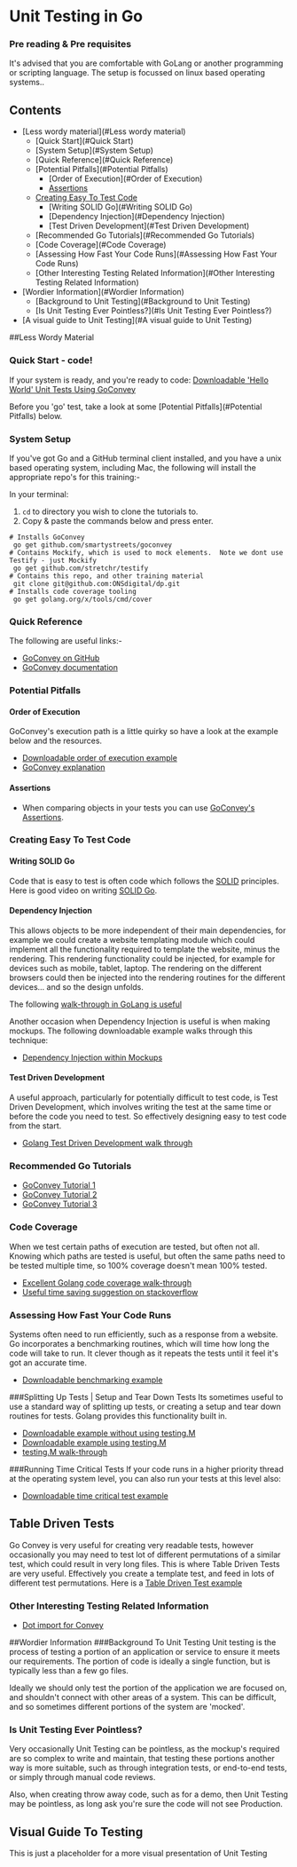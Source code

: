 Unit Testing in Go
==================

### Pre reading & Pre requisites
It's advised that you are comfortable with GoLang or another programming or scripting language.  The setup is focussed on linux based operating systems..

## Contents
- [Less wordy material](#Less wordy material)
  - [Quick Start](#Quick Start)
  - [System Setup](#System Setup)
  - [Quick Reference](#Quick Reference)
  - [Potential Pitfalls](#Potential Pitfalls)
    - [Order of Execution](#Order of Execution)
    - [Assertions](#Assertions)
  - [Creating Easy To Test Code](#Assertions)
    - [Writing SOLID Go](#Writing SOLID Go)
    - [Dependency Injection](#Dependency Injection)
    - [Test Driven Development](#Test Driven Development)
  - [Recommended Go Tutorials](#Recommended Go Tutorials)
  - [Code Coverage](#Code Coverage)
  - [Assessing How Fast Your Code Runs](#Assessing How Fast Your Code Runs)
  - [Other Interesting Testing Related Information](#Other Interesting Testing Related Information)
- [Wordier Information](#Wordier Information)
  - [Background to Unit Testing](#Background to Unit Testing)
  - [Is Unit Testing Ever Pointless?](#Is Unit Testing Ever Pointless?)
- [A visual guide to Unit Testing](#A visual guide to Unit Testing)

##Less Wordy Material

### Quick Start - code!
If your system is ready, and you're ready to code: [Downloadable 'Hello World' Unit Tests Using GoConvey](helloworld/hello_world_test.go)

Before you 'go' test, take a look at some [Potential Pitfalls](#Potential Pitfalls) below. 

### System Setup
If you've got Go and a GitHub terminal client installed, and you have a unix based operating system, including Mac, the following will install the appropriate repo's for this training:-

In your terminal:
1) `cd` to directory you wish to clone the tutorials to.
2) Copy & paste the commands below and press enter.
```
# Installs GoConvey
 go get github.com/smartystreets/goconvey
# Contains Mockify, which is used to mock elements.  Note we dont use Testify - just Mockify 
 go get github.com/stretchr/testify
# Contains this repo, and other training material
 git clone git@github.com:ONSdigital/dp.git 
# Installs code coverage tooling
 go get golang.org/x/tools/cmd/cover
```

### Quick Reference
The following are useful links:-
- [GoConvey on GitHub](https://github.com/smartystreets/goconvey)
- [GoConvey documentation](https://godoc.org/github.com/smartystreets/goconvey/convey)

### Potential Pitfalls

#### Order of Execution
GoConvey's execution path is a little quirky so have a look at the example below and the resources.
- [Downloadable order of execution example](#orderexecution/execution_order_example_test.go)
- [GoConvey explanation](https://github.com/smartystreets/goconvey/wiki/Execution-order)

#### Assertions
- When comparing objects in your tests you can use [GoConvey's Assertions](/assertions/README.md). 

### Creating Easy To Test Code
#### Writing SOLID Go
Code that is easy to test is often code which follows the [SOLID](https://github.com/iamharvey/SOLID_principles) principles.  Here is good video on writing [SOLID Go](https://www.youtube.com/watch?v=zzAdEt3xZ1M).

#### Dependency Injection
This allows objects to be more independent of their main dependencies, for example we could create a website templating module which could implement all the functionality required to template the website, minus the rendering.  This rendering functionality could be injected, for example for devices such as mobile, tablet, laptop.  The rendering on the different browsers could then be injected into the rendering routines for the different devices... and so the design unfolds.

The following [walk-through in GoLang is useful](https://quii.gitbook.io/learn-go-with-tests/go-fundamentals/dependency-injection)

Another occasion when Dependency Injection is useful is when making mockups.  The following downloadable example walks through this technique:
- [Dependency Injection within Mockups](https://github.com/sohamkamani/go-dependency-injection-example)

#### Test Driven Development
A useful approach, particularly for potentially difficult to test code, is Test Driven Development, which involves writing the test at the same time or before the code you need to test. So effectively designing easy to test code from the start.
- [Golang Test Driven Development walk through](https://itnext.io/how-to-tdd-a-console-application-to-achieve-100-coverage-starting-from-main-test-go-934a617b080f) 

### Recommended Go Tutorials
- [GoConvey Tutorial 1](https://www.smartystreets.com/blog/2015/02/go-testing-part-1-vanillla/)
- [GoConvey Tutorial 2](https://www.smartystreets.com/blog/2015/02/go-testing-part-2-running-tests/)
- [GoConvey Tutorial 3](https://www.smartystreets.com/blog/2015/05/go-testing-part-3-convey-behavior/)

### Code Coverage
When we test certain paths of execution are tested, but often not all.  Knowing which paths are tested is useful, but often the same paths need to be tested multiple time, so 100% coverage doesn't mean 100% tested.
- [Excellent Golang code coverage walk-through](https://blog.golang.org/cover)
- [Useful time saving suggestion on stackoverflow](https://stackoverflow.com/a/27284510)

### Assessing How Fast Your Code Runs
Systems often need to run efficiently, such as a response from a website.  Go incorporates a benchmarking routines, which will time how long the code will take to run.  It clever though as it repeats the tests until it feel it's got an accurate time.  
- [Downloadable benchmarking example](benchmarking/benchmark_test.go)

###Splitting Up Tests | Setup and Tear Down Tests 
Its sometimes useful to use a standard way of splitting up tests, or creating a setup and tear down routines for tests.  Golang provides this functionality built in.
- [Downloadable example without using testing.M](helloworld/split_test.go)
- [Downloadable example using testing.M](helloworld/split_with_test_main_test.go)
- [testing.M walk-through](http://cs-guy.com/blog/2015/01/test-main/)

###Running Time Critical Tests
If your code runs in a higher priority thread at the operating system level, you can also run your tests at this level also: 
- [Downloadable time critical test example](#time-critical/testing_with_main_OS_thread_test.go)

Table Driven Tests
------------------
Go Convey is very useful for creating very readable tests, however occasionally you may need to test lot of different permutations of a similar test, which could result in very long files.  This is where Table Driven Tests are very useful.  Effectively you create a template test, and feed in lots of different test permutations.  Here is a [Table Driven Test example](https://dave.cheney.net/2019/05/07/prefer-table-driven-tests)

### Other Interesting Testing Related Information
- [Dot import for Convey](https://smartystreets.com/blog/2015/05/go-testing-part-3-convey-behavior/)

##Wordier Information
###Background To Unit Testing
Unit testing is the process of testing a portion of an application or service to ensure it meets our requirements.  The portion of code is ideally a single function, but is typically less than a few go files.

Ideally we should only test the portion of the application we are focused on, and shouldn't connect with other areas of a system.  This can be difficult, and so sometimes different portions of the system are 'mocked'.

### Is Unit Testing Ever Pointless?
Very occasionally Unit Testing can be pointless, as the mockup's required are so complex to write and maintain, that testing these portions another way is more suitable, such as through integration tests, or end-to-end tests, or simply through manual code reviews.

Also, when creating throw away code, such as for a demo, then Unit Testing may be pointless, as long ask you're sure the code will not see Production.

## Visual Guide To Testing
This is just a placeholder for a more visual presentation of Unit Testing
